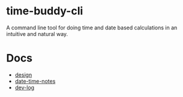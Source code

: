 # time-buddy-cli

A command line tool for doing time and date based calculations in an intuitive and natural way.

# Docs

- [design](./doc/design.md)
- [date-time-notes](./doc/date-time-notes.md)
- [dev-log](./doc/dev-log.md)

